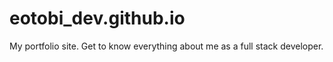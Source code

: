 # eotobi_dev.github.io
My portfolio site. Get to know everything about me as a full stack developer. 
